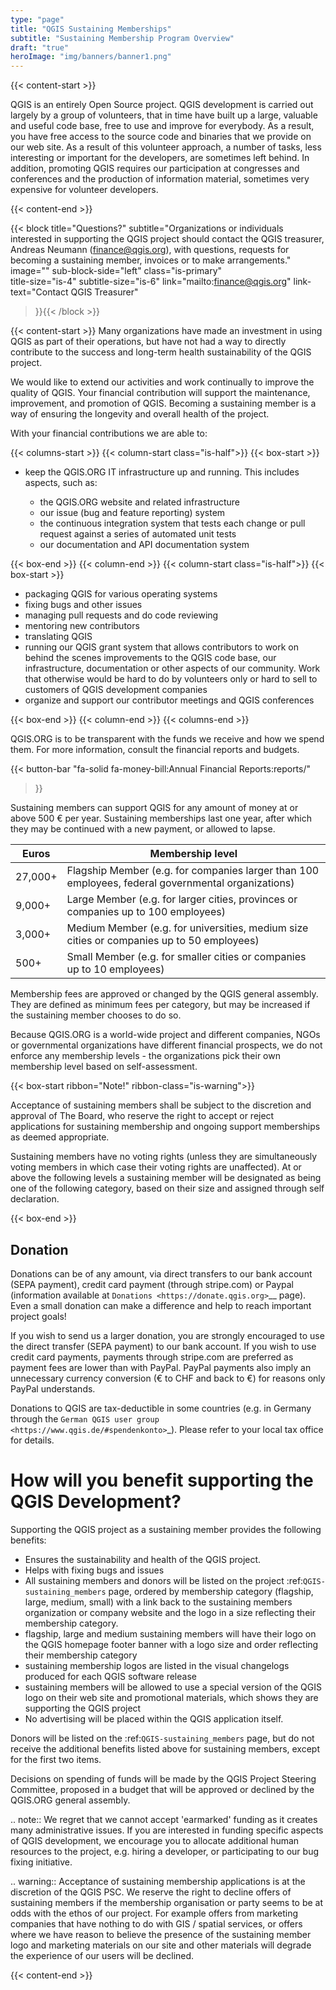```yaml
---
type: "page"
title: "QGIS Sustaining Memberships"
subtitle: "Sustaining Membership Program Overview"
draft: "true"
heroImage: "img/banners/banner1.png"
---
```


{{< content-start >}}

QGIS is an entirely Open Source project. QGIS development is carried out
largely by a group of volunteers, that in time have built up a large, valuable
and useful code base, free to use and improve for everybody. As a result, you
have free access to the source code and binaries that we provide on our web
site. As a result of this volunteer approach, a number of tasks, less
interesting or important for the developers, are sometimes left behind. In
addition, promoting QGIS requires our participation at congresses and
conferences and the production of information material, sometimes very
expensive for volunteer developers.

{{< content-end >}}

{{< block
    title="Questions?"
    subtitle="Organizations or individuals interested in supporting the QGIS project should contact the QGIS treasurer, Andreas Neumann (finance@qgis.org), with questions, requests for becoming a sustaining member, invoices or to make arrangements."
    image=""
    sub-block-side="left"
    class="is-primary"    
    title-size="is-4"
    subtitle-size="is-6"
    link="mailto:finance@qgis.org"
    link-text="Contact QGIS Treasurer"
>}}{{< /block >}}


{{< content-start >}}
Many organizations have made an investment in using QGIS as part of
their operations, but have not had a way to directly contribute to the success
and long-term health sustainability of the QGIS project.

We would like to extend our activities and work continually to improve the quality of QGIS. Your
financial contribution will support the maintenance, improvement, and promotion
of QGIS. Becoming a sustaining member is a way of ensuring the longevity and
overall health of the project.

With your financial contributions we are able to:

 
{{< columns-start >}}
{{< column-start class="is-half">}}
{{< box-start >}}

* keep the QGIS.ORG IT infrastructure up and running. This includes aspects, such as:
  
  * the QGIS.ORG website and related infrastructure
  * our issue (bug and feature reporting) system
  * the continuous integration system that tests each change or pull request against
    a series of automated unit tests
  * our documentation and API documentation system

{{< box-end >}}
{{< column-end >}}
{{< column-start class="is-half">}}
{{< box-start >}}
  
* packaging QGIS for various operating systems
* fixing bugs and other issues
* managing pull requests and do code reviewing
* mentoring new contributors
* translating QGIS
* running our QGIS grant system that allows contributors to work on behind the scenes
  improvements to the QGIS code base, our infrastructure, documentation or other aspects
  of our community. Work that otherwise would be hard to do by volunteers only or hard
  to sell to customers of QGIS development companies
* organize and support our contributor meetings and QGIS conferences

{{< box-end >}}
{{< column-end >}}
{{< columns-end >}}

QGIS.ORG is to be transparent with the funds we receive and how we spend them. For more information,
consult the financial reports and budgets.

{{< button-bar 
    "fa-solid fa-money-bill:Annual Financial Reports:reports/"
>}}



Sustaining members can support QGIS for any amount of money at or above 500 € per year.
Sustaining memberships last one year, after which they may be continued with a new
payment, or allowed to lapse. 

Euros  | Membership level
-------|-------------------
27,000+ | Flagship Member (e.g. for companies larger than 100 employees, federal governmental organizations)
9,000+  | Large Member (e.g. for larger cities, provinces or companies up to 100 employees)
3,000+  | Medium Member (e.g. for universities, medium size cities or companies up to 50 employees)
500+    | Small Member (e.g. for smaller cities or companies up to 10 employees)

Membership fees are approved or changed by the QGIS general assembly. They are defined as
minimum fees per category, but may be increased if the sustaining member chooses to do so.

Because QGIS.ORG is a world-wide project and different companies, NGOs or governmental
organizations have different financial prospects, we do not enforce any membership
levels - the organizations pick their own membership level based on self-assessment.

{{< box-start  ribbon="Note!" ribbon-class="is-warning">}}

Acceptance of sustaining members shall be subject to the discretion and approval of The Board,
who reserve the right to accept or reject applications for sustaining membership and
ongoing support memberships as deemed appropriate.


Sustaining members have no voting rights (unless they
are simultaneously voting members in which case their voting rights are unaffected).
At or above the following levels a sustaining member will be designated as being one
of the following category, based on their size and assigned through self declaration.

{{< box-end >}}


## Donation


Donations can be of any amount, via direct transfers to our bank account (SEPA payment),
credit card payment (through stripe.com) or Paypal
(information available at `Donations <https://donate.qgis.org>`__ page).
Even a small donation can make a difference and help to reach important project goals!

If you wish to send us a larger donation, you are strongly encouraged to use the
direct transfer (SEPA payment) to our bank account. If you wish to use credit card
payments, payments through stripe.com are preferred as payment fees are lower than
with PayPal. PayPal payments also imply an unnecessary currency conversion (€ to CHF and
back to €) for reasons only PayPal understands.

Donations to QGIS are tax-deductible in some countries (e.g. in Germany through the 
`German QGIS user group <https://www.qgis.de/#spendenkonto>`_).
Please refer to your local tax office for details.

# How will you benefit supporting the QGIS Development?


Supporting the QGIS project as a sustaining member provides the following benefits:

* Ensures the sustainability and health of the QGIS project.
* Helps with fixing bugs and issues
* All sustaining members and donors will be listed on the project :ref:`QGIS-sustaining_members` page,
  ordered by membership category (flagship, large, medium, small) with a 
  link back to the sustaining members organization or company website and the logo
  in a size reflecting their membership category.
* flagship, large and medium sustaining members will have their logo on the QGIS homepage
  footer banner with a logo size and order reflecting their membership category
* sustaining membership logos are listed in the visual changelogs produced for each QGIS
  software release
* sustaining members will be allowed to use a special version of the QGIS logo on their
  web site and promotional materials, which shows they are supporting the
  QGIS project
* No advertising will be placed within the QGIS application itself.

Donors will be listed on the :ref:`QGIS-sustaining_members` page,
but do not receive the additional benefits listed above for sustaining members, except for
the first two items.

Decisions on spending of funds will be made by the QGIS Project Steering Committee,
proposed in a budget that will be approved or declined by the QGIS.ORG general assembly.

.. note:: We regret that we cannot accept 'earmarked' funding as it creates
    many administrative issues. If you are interested in funding specific aspects
    of QGIS development, we encourage you to allocate additional human resources to
    the project, e.g. hiring a developer, or participating to our bug fixing
    initiative.

.. warning:: Acceptance of sustaining membership applications is at the discretion of the QGIS
   PSC. We reserve the right to decline offers of sustaining members if the membership
   organisation or party seems to be at odds with the ethos of our project. For
   example offers from marketing companies that have nothing to do with GIS /
   spatial services, or offers where we have reason to believe the presence of
   the sustaining member logo and marketing materials on our site and other materials will
   degrade the experience of our users will be declined.

{{< content-end >}}